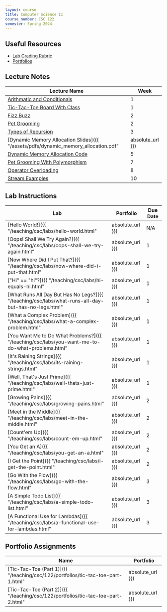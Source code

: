 ```yaml
---
layout: course
title: Computer Science II
course_number: CSC 122
semester: Spring 2024
---
```


## Useful Resources

* [Lab Grading Rubric](./lab-grading-rubric.html)
* [Portfolios](./portfolios.html)

## Lecture Notes

| Lecture Name | Week |
|--------------|------|
| [Arithmatic and Conditionals](https://github.com/cmvandrevala/csc_122_arithmatic_and_conditionals)| 1 |
| [Tic-Tac-Toe Board With Class](https://github.com/cmvandrevala/csc_122_tic_tac_toe_board_with_class) | 1 |
| [Fizz Buzz](https://github.com/cmvandrevala/csc_122_fizzbuzz) | 2 |
| [Pet Grooming](https://github.com/cmvandrevala/csc_122_pet_grooming) | 2 |
| [Types of Recursion](https://github.com/cmvandrevala/csc_122_types_of_recursion) | 3 |
| [Dynamic Memory Allocation Slides]({{ "/assets/pdfs/dynamic_memory_allocation.pdf" | absolute_url }}) | 5 |
| [Dynamic Memory Allocation Code](https://github.com/cmvandrevala/csc_122_dynamic_memory_allocation) | 5 |
| [Pet Grooming With Polymorphism](https://github.com/cmvandrevala/csc_122_pet_grooming_with_polymorphism) | 7 |
| [Operator Overloading](https://github.com/cmvandrevala/csc_122_operator_overloading) | 8 |
| [Stream Examples](https://github.com/cmvandrevala/csc_122_stream_examples) | 10 |

## Lab Instructions

| Lab | Portfolio | Due Date |
| --- | --------- | -------- |
| [Hello World!]({{ "/teaching/csc/labs/hello-world.html" | absolute_url }}) | N/A | N/A |
| [Oops! Shall We Try Again?]({{ "/teaching/csc/labs/oops-shall-we-try-again.html" | absolute_url }}) | 1 | January 21, 2024 |
| [Now Where Did I Put That?]({{ "/teaching/csc/labs/now-where-did-i-put-that.html" | absolute_url }}) | 1 | January 21, 2024 |
| ["Hi" == "hi"?]({{ "/teaching/csc/labs/hi-equals-hi.html" | absolute_url }}) | 1 | January 28, 2024 |
| [What Runs All Day But Has No Legs?]({{ "/teaching/csc/labs/what-runs-all-day-but-has-no-legs.html" | absolute_url }}) | 1 | January 28, 2024 |
| [What a Complex Problem]({{ "/teaching/csc/labs/what-a-complex-problem.html" | absolute_url }}) | 1 | January 28, 2024 |
| [You Want Me to Do What Problems?]({{ "/teaching/csc/labs/you-want-me-to-do-what-problems.html" | absolute_url }}) | 1 | February 4, 2024 |
| [It's Raining Strings]({{ "/teaching/csc/labs/its-raining-strings.html" | absolute_url }}) | 1 | February 4, 2024 |
| [Well, That's Just Prime]({{ "/teaching/csc/labs/well-thats-just-prime.html" | absolute_url }}) | 1 | February 4, 2024 |
| [Growing Pains]({{ "/teaching/csc/labs/growing-pains.html" | absolute_url }}) | 2 | February 25, 2024 |
| [Meet in the Middle]({{ "/teaching/csc/labs/meet-in-the-middle.html" | absolute_url }}) | 2 | February 25, 2024 |
| [Count'em Up]({{ "/teaching/csc/labs/count-em-up.html" | absolute_url }}) | 2 | March 3, 2024 |
| [You Get an A]({{ "/teaching/csc/labs/you-get-an-a.html" | absolute_url }}) | 2 | March 3, 2024 |
| [I Get the Point]({{ "/teaching/csc/labs/i-get-the-point.html" | absolute_url }}) | 2 | March 10, 2024 |
| [Go With the Flow]({{ "/teaching/csc/labs/go-with-the-flow.html" | absolute_url }}) | 3 | March 17, 2024 |
| [A Simple Todo List]({{ "/teaching/csc/labs/a-simple-todo-list.html" | absolute_url }}) | 3 | April 7, 2024 |
| [A Functional Use for Lambdas]({{ "/teaching/csc/labs/a-functional-use-for-lambdas.html" | absolute_url }}) | 3 | April 14, 2024 |

## Portfolio Assignments

| Name | Portfolio |
| --- | --------- |
| [Tic-Tac-Toe (Part 1)]({{ "/teaching/csc/122/portfolios/tic-tac-toe-part-1.html" | absolute_url }}) | 1 |
| [Tic-Tac-Toe (Part 2)]({{ "/teaching/csc/122/portfolios/tic-tac-toe-part-2.html" | absolute_url }}) | 2 |
